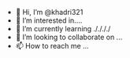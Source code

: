 - 👋 Hi, I’m @khadri321
- 👀 I’m interested in....
- 🌱 I’m currently learning ././././
- 💞️ I’m looking to collaborate on ...
- 📫 How to reach me ... 

<!---
khadri321/khadri321 is a ✨ special ✨ repository because its `README.md` (this file) appears on your GitHub profile.
You can click the Preview link to take a look at your changes.
--->
